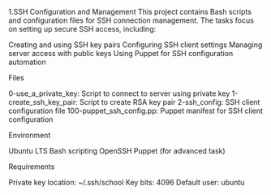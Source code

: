 1.SSH Configuration and Management
This project contains Bash scripts and configuration files for SSH connection management. The tasks focus on setting up secure SSH access, including:

Creating and using SSH key pairs
Configuring SSH client settings
Managing server access with public keys
Using Puppet for SSH configuration automation

Files

0-use_a_private_key: Script to connect to server using private key
1-create_ssh_key_pair: Script to create RSA key pair
2-ssh_config: SSH client configuration file
100-puppet_ssh_config.pp: Puppet manifest for SSH client configuration

Environment

Ubuntu LTS
Bash scripting
OpenSSH
Puppet (for advanced task)

Requirements

Private key location: ~/.ssh/school
Key bits: 4096
Default user: ubuntu
